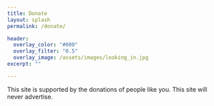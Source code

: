 ```yaml
---
title: Donate
layout: splash
permalink: /donate/

header:
  overlay_color: "#000"
  overlay_filter: "0.5"
  overlay_image: /assets/images/looking_in.jpg
excerpt: ""

---
```

This site is supported by the donations of people like you. This site will never advertise. 
